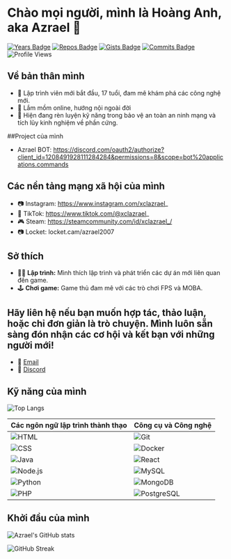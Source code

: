 # Chào mọi người, mình là Hoàng Anh, aka Azrael 👋

[![Years Badge](https://badges.pufler.dev/years/azraelthesynonym)](https://badges.pufler.dev)
[![Repos Badge](https://badges.pufler.dev/repos/azraelthesynonym)](https://badges.pufler.dev)
[![Gists Badge](https://badges.pufler.dev/gists/azraelthesynonym)](https://badges.pufler.dev)
[![Commits Badge](https://badges.pufler.dev/commits/monthly/azraelthesynonym)](https://badges.pufler.dev)
![Profile Views](https://komarev.com/ghpvc/?username=azraelthesynonym&style=flat-square)

## Về bản thân mình
- 🎂 Lập trình viên mới bắt đầu, 17 tuổi, đam mê khám phá các công nghệ mới.
- 🚀 Lắm mồm online, hướng nội ngoài đời
- 🌱 Hiện đang rèn luyện kỹ năng trong bảo vệ an toàn an ninh mạng và tích lũy kinh nghiệm về phần cứng.

##Project của mình
- Azrael BOT: https://discord.com/oauth2/authorize?client_id=1208491928111284284&permissions=8&scope=bot%20applications.commands

## Các nền tảng mạng xã hội của mình
- 📷 Instagram: https://www.instagram.com/xclazrael_
- 🎵 TikTok: https://www.tiktok.com/@xclazrael_
- 🎮 Steam: https://steamcommunity.com/id/xclazrael_/
- 📷 Locket: locket.cam/azrael2007
## Sở thích
- 👨‍💻 **Lập trình:** Mình thích lập trình và phát triển các dự án mới liên quan đến game.
- 🕹️ **Chơi game:** Game thủ đam mê với các trò chơi FPS và MOBA.

## Hãy liên hệ nếu bạn muốn hợp tác, thảo luận, hoặc chỉ đơn giản là trò chuyện. Mình luôn sẵn sàng đón nhận các cơ hội và kết bạn với những người mới!
- 📧 [Email](mailto:dhoanganh2007@gmail.com)
- 🔗 [Discord](https://discord.gg/xerS8r8Qwx)

## Kỹ năng của mình

![Top Langs](https://github-readme-stats.vercel.app/api/top-langs/?username=azraelthesynonym&layout=compact&theme=tokyonight&langs_count=10)

| Các ngôn ngữ lập trình thành thạo | Công cụ và Công nghệ |
|---------------------|----------------------|
| ![HTML](https://img.shields.io/badge/-HTML5-black?style=for-the-badge&logo=html5) | ![Git](https://img.shields.io/badge/-Git-black?style=for-the-badge&logo=git) |
| ![CSS](https://img.shields.io/badge/-CSS3-black?style=for-the-badge&logo=css3) | ![Docker](https://img.shields.io/badge/-Docker-black?style=for-the-badge&logo=docker) |
| ![Java](https://img.shields.io/badge/-Java-black?style=for-the-badge&logo=java) | ![React](https://img.shields.io/badge/-React-black?style=for-the-badge&logo=react) |
| ![Node.js](https://img.shields.io/badge/-Node.js-black?style=for-the-badge&logo=node.js) | ![MySQL](https://img.shields.io/badge/-MySQL-black?style=for-the-badge&logo=mysql) | 
| ![Python](https://img.shields.io/badge/-Python-black?style=for-the-badge&logo=python) | ![MongoDB](https://img.shields.io/badge/-MongoDB-black?style=for-the-badge&logo=mongodb) | 
| ![PHP](https://img.shields.io/badge/-PHP-black?style=for-the-badge&logo=php) | ![PostgreSQL](https://img.shields.io/badge/-PostgreSQL-black?style=for-the-badge&logo=postgresql) |

## Khởi đầu của mình

![Azrael's GitHub stats](https://github-readme-stats.vercel.app/api?username=azraelthesynonym&show_icons=true&theme=radical)

![GitHub Streak](https://github-readme-streak-stats.herokuapp.com/?user=azraelthesynonym&theme=radical)
